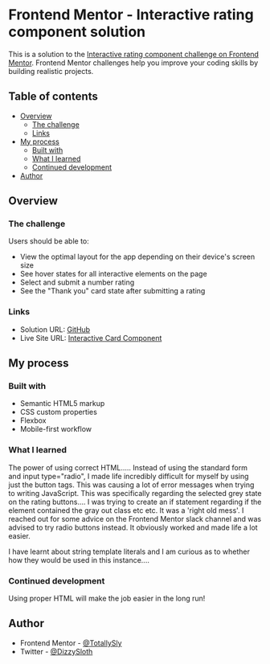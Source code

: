 # Frontend Mentor - Interactive rating component solution

This is a solution to the [Interactive rating component challenge on Frontend Mentor](https://www.frontendmentor.io/challenges/interactive-rating-component-koxpeBUmI). Frontend Mentor challenges help you improve your coding skills by building realistic projects.

## Table of contents

-   [Overview](#overview)
    -   [The challenge](#the-challenge)
    -   [Links](#links)
-   [My process](#my-process)
    -   [Built with](#built-with)
    -   [What I learned](#what-i-learned)
    -   [Continued development](#continued-development)
-   [Author](#author)

## Overview

### The challenge

Users should be able to:

-   View the optimal layout for the app depending on their device's screen size
-   See hover states for all interactive elements on the page
-   Select and submit a number rating
-   See the "Thank you" card state after submitting a rating

### Links

-   Solution URL: [GitHub](https://github.com/TotallySly/frontend-mentor--order-summary-component--html-css)
-   Live Site URL: [Interactive Card Component](https://totallysly.github.io/frontend-mentor--interactive-card-component--html-css-js/)

## My process

### Built with

-   Semantic HTML5 markup
-   CSS custom properties
-   Flexbox
-   Mobile-first workflow

### What I learned

The power of using correct HTML..... Instead of using the standard form and input type="radio", I made life incredibly difficult for myself by using just the button tags. This was causing a lot of error messages when trying to writing JavaScript. This was specifically regarding the selected grey state on the rating buttons.... I was trying to create an if statement regarding if the element contained the gray out class etc etc. It was a 'right old mess'. I reached out for some advice on the Frontend Mentor slack channel and was advised to try radio buttons instead. It obviously worked and made life a lot easier.

I have learnt about string template literals and I am curious as to whether how they would be used in this instance....

### Continued development

Using proper HTML will make the job easier in the long run!

## Author

-   Frontend Mentor - [@TotallySly](https://www.frontendmentor.io/profile/totallysly)
-   Twitter - [@DizzySloth](https://www.twitter.com/Dizzy_Sloth)
